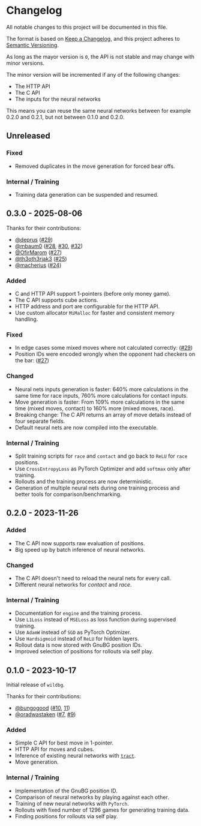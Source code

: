 # Changelog

All notable changes to this project will be documented in this file.

The format is based on [Keep a Changelog](https://keepachangelog.com/en/1.1.0/),
and this project adheres to [Semantic Versioning](https://semver.org/spec/v2.0.0.html).

As long as the mayor version is `0`, the API is not stable and may change with minor versions.

The minor version will be incremented if any of the following changes:

- The HTTP API
- The C API
- The inputs for the neural networks

This means you can reuse the same neural networks between for example 0.2.0 and 0.2.1, but not between 0.1.0 and 0.2.0.

## Unreleased

### Fixed

- Removed duplicates in the move generation for forced bear offs.

### Internal / Training

- Training data generation can be suspended and resumed.

## 0.3.0 - 2025-08-06

Thanks for their contributions:

- [@deprus](https://github.com/deprus) ([#29](https://github.com/carsten-wenderdel/wildbg/issues/29))
- [@mbaum0](https://github.com/mbaum0) ([#28](https://github.com/carsten-wenderdel/wildbg/pull/28), [#30](https://github.com/carsten-wenderdel/wildbg/pull/30), [#32](https://github.com/carsten-wenderdel/wildbg/pull/32))
- [@OfirMarom](https://github.com/OfirMarom) ([#27](https://github.com/carsten-wenderdel/wildbg/issues/27))
- [@th3oth3rjak3](https://github.com/th3oth3rjak3) ([#25](https://github.com/carsten-wenderdel/wildbg/pull/25))
- [@macherius](https://github.com/macherius) ([#24](https://github.com/carsten-wenderdel/wildbg/pull/24))

### Added

- C and HTTP API support 1-pointers (before only money game).
- The C API supports cube actions.
- HTTP address and port are configurable for the HTTP API.
- Use custom allocator `MiMalloc` for faster and consistent memory handling.

### Fixed

- In edge cases some mixed moves where not calculated
  correctly: ([#29](https://github.com/carsten-wenderdel/wildbg/issues/29))
- Position IDs were encoded wrongly when the opponent had checkers on the
  bar: ([#27](https://github.com/carsten-wenderdel/wildbg/issues/27))

### Changed

- Neural nets inputs generation is faster: 640% more calculations in the same time for race inputs,
  760% more calculations for contact inputs.
- Move generation is faster: From 109% more calculations in the same time (mixed moves, contact) to 160% more
  (mixed moves, race).
- Breaking change: The C API returns an array of move details instead of four separate fields.
- Default neural nets are now compiled into the executable.

### Internal / Training

- Split training scripts for `race` and `contact` and go back to `ReLU` for `race` positions.
- Use `CrossEntropyLoss` as PyTorch Optimizer and add `softmax` only after training.
- Rollouts and the training process are now deterministic.
- Generation of multiple neural nets during one training process and better tools for comparison/benchmarking.

## 0.2.0 - 2023-11-26

### Added

- The C API now supports raw evaluation of positions.
- Big speed up by batch inference of neural networks.

### Changed

- The C API doesn't need to reload the neural nets for every call.
- Different neural networks for _contact_ and _race_.

### Internal / Training

- Documentation for `engine` and the training process.
- Use `L1Loss` instead of `MSELoss` as loss function during supervised training.
- Use `AdamW` instead of `SGD` as PyTorch Optimizer.
- Use `Hardsigmoid` instead of `ReLU` for hidden layers.
- Rollout data is now stored with GnuBG position IDs.
- Improved selection of positions for rollouts via self play.

## 0.1.0 - 2023-10-17

Initial release of `wildbg`.

Thanks for their contributions:

- [@bungogood](https://github.com/bungogood) ([#10](https://github.com/carsten-wenderdel/wildbg/pull/10), [11](https://github.com/carsten-wenderdel/wildbg/pull/11))
- [@oradwastaken](https://github.com/oradwastaken) ([#7](https://github.com/carsten-wenderdel/wildbg/pull/7), [#9](https://github.com/carsten-wenderdel/wildbg/pull/9))

### Added

- Simple C API for best move in 1-pointer.
- HTTP API for moves and cubes.
- Inference of existing neural networks with [`tract`](https://github.com/sonos/tract).
- Move generation.

### Internal / Training

- Implementation of the GnuBG position ID.
- Comparison of neural networks by playing against each other.
- Training of new neural networks with `PyTorch`.
- Rollouts with fixed number of 1296 games for generating training data.
- Finding positions for rollouts via self play.
